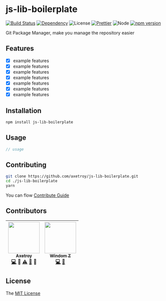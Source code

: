 # js-lib-boilerplate
[![Build Status](https://travis-ci.org/axetroy/js-lib-boilerplate.svg?branch=master)](https://travis-ci.org/axetroy/js-lib-boilerplate)
[![Dependency](https://david-dm.org/axetroy/js-lib-boilerplate.svg)](https://david-dm.org/axetroy/js-lib-boilerplate)
![License](https://img.shields.io/badge/license-MIT-green.svg)
[![Prettier](https://img.shields.io/badge/Code%20Style-Prettier-green.svg)](https://github.com/prettier/prettier)
![Node](https://img.shields.io/badge/node-%3E=6.0-blue.svg?style=flat-square)
[![npm version](https://badge.fury.io/js/js-lib-boilerplate.svg)](https://badge.fury.io/js/js-lib-boilerplate)

Git Package Manager, make you manage the repository easier

## Features

- [x] example features
- [x] example features
- [x] example features
- [x] example features
- [x] example features
- [x] example features
- [x] example features

## Installation
```bash
npm install js-lib-boilerplate
```

## Usage

```javascript
// usage
```

## Contributing

```bash
git clone https://github.com/axetroy/js-lib-boilerplate.git
cd ./js-lib-boilerplate
yarn
```

You can flow [Contribute Guide](https://github.com/axetroy/js-lib-boilerplate/blob/master/contributing.md)

## Contributors

<!-- ALL-CONTRIBUTORS-LIST:START - Do not remove or modify this section -->
| [<img src="https://avatars1.githubusercontent.com/u/9758711?v=3" width="100px;"/><br /><sub>Axetroy</sub>](http://axetroy.github.io)<br />[💻](https://github.com/axetroy/js-lib-boilerplate/commits?author=axetroy) 🔌 [⚠️](https://github.com/axetroy/js-lib-boilerplate/commits?author=axetroy) [🐛](https://github.com/axetroy/js-lib-boilerplate/issues?q=author%3Aaxetroy) 🎨 | [<img src="https://avatars0.githubusercontent.com/u/14875359?v=3" width="100px;"/><br /><sub>Windom Z</sub>](http://windomz.github.io/)<br />[💻](https://github.com/axetroy/js-lib-boilerplate/commits?author=WindomZ) [📖](https://github.com/axetroy/js-lib-boilerplate/commits?author=WindomZ) |
| :---: | :---: |
<!-- ALL-CONTRIBUTORS-LIST:END -->

## License

The [MIT License](https://github.com/axetroy/js-lib-boilerplate/blob/master/LICENSE)